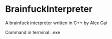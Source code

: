 # BrainfuckInterpreter
A brainfuck interpreter written in C++ by Alex Cai

Command in terminal:
.exe <bf file>
